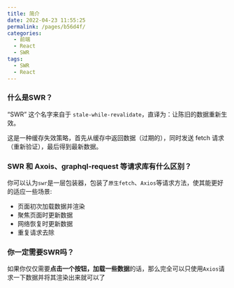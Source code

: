 ```yaml
---
title: 简介
date: 2022-04-23 11:55:25
permalink: /pages/b56d4f/
categories:
  - 前端
  - React
  - SWR
tags:
  - SWR
  - React
---
```




### 什么是SWR？

“SWR” 这个名字来自于 `stale-while-revalidate`，直译为：让陈旧的数据重新生效。

这是一种缓存失效策略，首先从缓存中返回数据（过期的），同时发送 fetch 请求（重新验证），最后得到最新数据。


### SWR 和 Axois、graphql-request  等请求库有什么区别？

你可以认为`swr`是一层包装器，包装了`原生fetch`、`Axios`等请求方法，使其能更好的适应一些场景:
- 页面初次加载数据并渲染
- 聚焦页面时更新数据
- 网络恢复时更新数据
- 重复请求去除

### 你一定需要SWR吗？

如果你仅仅需要**点击一个按钮，加载一些数据**的话，那么完全可以只使用`Axios`请求一下数据并将其渲染出来就可以了
